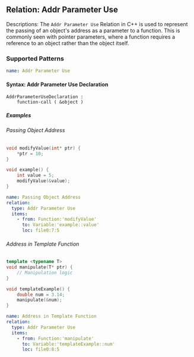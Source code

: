 ## Relation: Addr Parameter Use

Descriptions: The `Addr Parameter Use` Relation in C++ is used to represent the passing of an object's address as a parameter to a function. This is commonly seen with pointer parameters, where a function requires a reference to an object rather than the object itself.

### Supported Patterns

```yaml
name: Addr Parameter Use
```

#### Syntax: Addr Parameter Use Declaration

```text
AddrParameterUseDeclaration :
    function-call ( &object )
```

##### Examples

###### Passing Object Address

```CPP
void modifyValue(int* ptr) {
    *ptr = 10;
}

void example() {
    int value = 5;
    modifyValue(&value);
}
```

```yaml
name: Passing Object Address
relation:
  type: Addr Parameter Use
  items:
    - from: Function:'modifyValue'
      to: Variable:'example::value'
      loc: file0:7:5
```

###### Address in Template Function


```CPP
template <typename T>
void manipulate(T* ptr) {
    // Manipulation logic
}

void templateExample() {
    double num = 3.14;
    manipulate(&num);
}
```

```yaml
name: Address in Template Function
relation:
  type: Addr Parameter Use
  items:
    - from: Function:'manipulate'
      to: Variable:'templateExample::num'
      loc: file0:8:5
```
